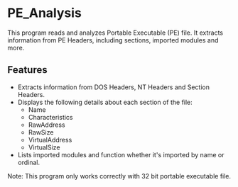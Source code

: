 # PE_Analysis
This program reads and analyzes Portable Executable (PE) file. It extracts information from PE Headers, including sections, imported modules and more.

## Features
+ Extracts information from DOS Headers, NT Headers and Section Headers.
+ Displays the following details about each section of the file:
   - Name
   - Characteristics
   - RawAddress
   - RawSize
   - VirtualAddress
   - VirtualSize
+ Lists imported modules and function whether it's imported by name or ordinal.

Note: This program only works correctly with 32 bit portable executable file.
